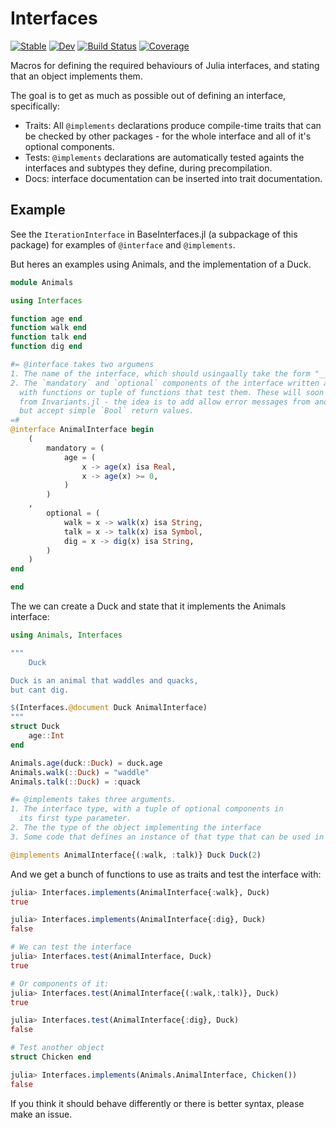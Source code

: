 # Interfaces

[![Stable](https://img.shields.io/badge/docs-stable-blue.svg)](https://rafaqz.github.io/Interfaces.jl/stable/)
[![Dev](https://img.shields.io/badge/docs-dev-blue.svg)](https://rafaqz.github.io/Interfaces.jl/dev/)
[![Build Status](https://github.com/rafaqz/Interfaces.jl/actions/workflows/CI.yml/badge.svg?branch=main)](https://github.com/rafaqz/Interfaces.jl/actions/workflows/CI.yml?query=branch%3Amain)
[![Coverage](https://codecov.io/gh/rafaqz/Interfaces.jl/branch/main/graph/badge.svg)](https://codecov.io/gh/rafaqz/Interfaces.jl)

Macros for defining the required behaviours of Julia interfaces,
and stating that an object implements them.

The goal is to get as much as possible out of defining an interface,
specifically:

- Traits: All `@implements` declarations produce compile-time traits that can be
  checked by other packages - for the whole interface and all of it's optional
  components.
- Tests: `@implements` declarations are automatically tested againts the interfaces
  and subtypes they define, during precompilation.
- Docs: interface documentation can be inserted into trait documentation.

## Example

See the `IterationInterface` in BaseInterfaces.jl (a subpackage of this package)
for examples of `@interface` and `@implements`.

But heres an examples using Animals, and the implementation of a Duck.

```julia
module Animals

using Interfaces

function age end
function walk end
function talk end
function dig end

#= @interface takes two argumens
1. The name of the interface, which should usingaally take the form "_____Interface"
2. The `mandatory` and `optional` components of the interface written as a `NamedTuple`,
  with functions or tuple of functions that test them. These will soon include objects
  from Invariants.jl - the idea is to add allow error messages from another package,
  but accept simple `Bool` return values.
=#
@interface AnimalInterface begin
    (
        mandatory = (
            age = (
                x -> age(x) isa Real, 
                x -> age(x) >= 0,
            )
        )
    ,
        optional = (
            walk = x -> walk(x) isa String,
            talk = x -> talk(x) isa Symbol,
            dig = x -> dig(x) isa String,
        )
    )
end

end
```

The we can create a Duck and state that it implements the Animals interface:

```julia
using Animals, Interfaces

"""
    Duck

Duck is an animal that waddles and quacks,
but cant dig.

$(Interfaces.@document Duck AnimalInterface)
"""
struct Duck
    age::Int
end

Animals.age(duck::Duck) = duck.age
Animals.walk(::Duck) = "waddle"
Animals.talk(::Duck) = :quack

#= @implements takes three arguments.
1. The interface type, with a tuple of optional components in
  its first type parameter. 
2. The the type of the object implementing the interface
3. Some code that defines an instance of that type that can be used in tests.  =#

@implements AnimalInterface{(:walk, :talk)} Duck Duck(2)
```


And we get a bunch of functions to use as traits and test the interface with:

```julia
julia> Interfaces.implements(AnimalInterface{:walk}, Duck)
true

julia> Interfaces.implements(AnimalInterface{:dig}, Duck)
false

# We can test the interface
julia> Interfaces.test(AnimalInterface, Duck)
true

# Or components of it:
julia> Interfaces.test(AnimalInterface{(:walk,:talk)}, Duck)
true

julia> Interfaces.test(AnimalInterface{:dig}, Duck)
false

# Test another object
struct Chicken end

julia> Interfaces.implements(Animals.AnimalInterface, Chicken()) 
false
```

If you think it should behave differently or there is better syntax,
please make an issue.
